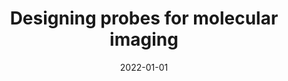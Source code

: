 ---
title: Designing probes for molecular imaging<br>
subtitle: 
summary: <font color="navy">_Probe discovery_</font><br>Advances in genomics and the declining cost of sequencing have made it feasible to detect pathogens and diseases by sequencing the RNA or DNA in heterogeneous biological samples. However, a common challenge is to find the rare, trace amounts of tell-tale molecules in an overwhelming amount of background signals. To overcome this challenge, we are developing probes that are brighter and binds targets more specifically by combining computational design, DNA nanotechnology, and synthetic biology. These probes will enable the detection of biomolecules with greater sensitivity and specificity. We work with biologists and clinicians to validate probe performance under different modalities.<br>

tags:
  - analytics
date: 2022-01-01
external_link: 
---